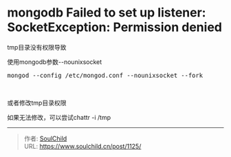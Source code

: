 # mongodb Failed to set up listener: SocketException: Permission denied

<!--more-->
tmp目录没有权限导致

使用mongodb参数--nounixsocket
<pre>mongod --config /etc/mongod.conf --nounixsocket --fork</pre>
&nbsp;

或者修改tmp目录权限

如果无法修改，可以尝试chattr -i /tmp


---

> 作者: [SoulChild](https://www.soulchild.cn)  
> URL: https://www.soulchild.cn/post/1125/  

